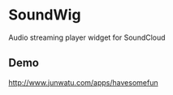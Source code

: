 SoundWig
=========

Audio streaming player widget for SoundCloud


Demo
-----

http://www.junwatu.com/apps/havesomefun
